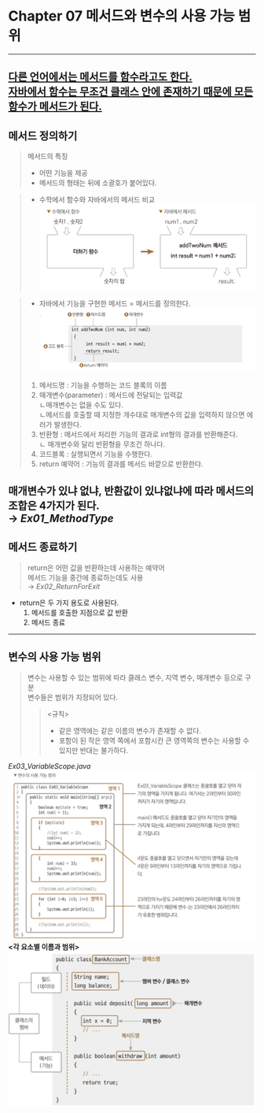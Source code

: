 # Chapter 07 메서드와 변수의 사용 가능 범위
---
<u>다른 언어에서는 메서드를 함수라고도 한다.  
자바에서 함수는 무조건 클래스 안에 존재하기 때문에 모든 함수가 메서드가 된다.</u>
---
## 메서드 정의하기
>메서드의 특징  
> + 어떤 기능을 제공
> + 메서드의 형태는 뒤에 소괄호가 붙어있다.

> + 수학에서 함수와 자바에서의 메서드 비교  
>![20231128112036.png](20231128112036.png)

>+ 자바에서 기능을 구현한 메서드 = 메서드를 정의한다.    
>![20231128112543.png](20231128112543.png)
> 1. 메서드명 : 기능을 수행하는 코드 블록의 이름
> 2. 매개변수(parameter) : 메서드에 전달되는 입력값  
>   ㄴ매개변수는 없을 수도 있다.  
>   ㄴ메서드를 호출할 때 지정한 개수대로 매개변수의 값을 입력하지 않으면 에러가 발생한다.
> 3. 반환형 : 메서드에서 처리한 기능의 결과로 int형의 결과를 반환해준다.  
> ㄴ 매개변수와 달리 반환형을 무조건 하나다.
> 4. 코드블록 : 실행되면서 기능을 수행한다.
> 5. return 예약어 : 기능의 결과를 메서드 바깥으로 반환한다.
>    
매개변수가 있냐 없냐, 반환값이 있냐없냐에 따라 메서드의 조합은 4가지가 된다.  
→ *Ex01_MethodType*
---
## 메서드 종료하기
> return은 어떤 값을 반환하는데 사용하는 예약어  
> 메서드 기능을 중간에 종료하는데도 사용  
>  → *Ex02_ReturnForExit*

+ return은 두 가지 용도로 사용된다.
    1. 메서드를 호출한 지점으로 값 반환
  2. 메서드 종료
---
## 변수의 사용 가능 범위
> 변수는 사용할 수 있는 범위에 따라 클래스 변수, 지역 변수, 매개변수 등으로 구분  
>변수들은 범위가 지정되어 있다.  
> > <규칙>
> >+ 같은 영역에는 같은 이름의 변수가 존재할 수 없다.
> >+ 포함이 된 작은 영역 쪽에서 포함시칸 큰 영역쪽의 변수는 사용할 수 있지만 반대는 불가하다.

*Ex03_VariableScope.java*  
![20231128155208.png](20231128155208.png)
**<각 요소별 이름과 범위>**
![20231128155311.png](20231128155311.png)